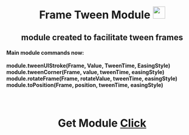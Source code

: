<h1 align="center">Frame Tween Module <a </a>
<img src="https://encrypted-tbn0.gstatic.com/images?q=tbn:ANd9GcQxG490oz_6iNfD5nwVzw6TmXXvrTy8E4knxQ&s" height="32"/></h1>
<h2 align="center">module created to facilitate tween frames</h2>
        
<h4>Main module commands now:<br><br>
module.tweenUIStroke(Frame, Value, TweenTime, EasingStyle)<br>
module.tweenCorner(Frame, value, tweenTime, easingStyle)<br>
module.rotateFrame(Frame, rotateValue, tweenTime, easingStyle)<br>
module.toPosition(Frame, position, tweenTime, easingStyle)
</h4>
<br>  
<h1 align="center">Get Module <a href="https://github.com/menshaha/frameTween/blob/main/module" target="_blank">Click</a> 
